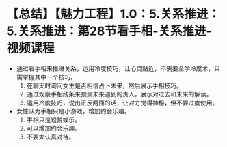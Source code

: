 # 【总结】【魅力工程】1.0：5.关系推进：5.关系推进：第28节看手相-关系推进-视频课程

-   通过看手相来推进关系，运用冷度技巧，让心灵贴近，不需要全学冷度术，只需掌握其中一个技巧。 
    1.  在聊天时询问女生是否相信占卜未来，然后展示手相技巧。
    2.  通过观察手相线条来预测未来遇到的贵人，展示对过去和未来的解读。
    3.  运用冷度技巧，说出正反两面的话，让对方觉得神秘，但不要过度使用。
-   女性认为手相只是小游戏，增加约会乐趣。
    1.  手相只是短暂娱乐。
    2.  可以增加约会乐趣。
    3.  不要太认真对待。
